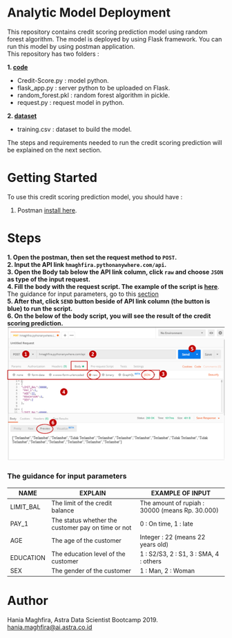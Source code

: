 # Analytic Model Deployment
This repository contains credit scoring prediction model using random forest algorithm. The model is deployed by using Flask framework. You can run this model by using postman application.<br>
This repository has two folders :<br>

**1. [code](https://github.com/hmaghfira/Analytic-Model-Deployment/tree/master/code)**
- Credit-Score.py : model python.
- flask_app.py : server python to be uploaded on Flask.
- random_forest.pkl : random forest algorithm in pickle.
- request.py : request model in python.<br>

**2. [dataset](https://github.com/hmaghfira/Analytic-Model-Deployment/tree/master/dataset)**
- training.csv : dataset to build the model.

The steps and requirements needed to run the credit scoring prediction will be explained on the next section.

# Getting Started 
To use this credit scoring prediction model, you should have :
1. Postman [install here](https://www.getpostman.com/).

# Steps
**1. Open the postman, then set the request method to ``POST``.**<br>
**2. Input the API link ``hmaghfira.pythonanywhere.com/api``.**<br>
**3. Open the Body tab below the API link column, click ``raw`` and choose ``JSON`` as type of the input request.**<br>
**4. Fill the body with the request script. The example of the script is [here](https://github.com/hmaghfira/Analytic-Model-Deployment/blob/master/postman%20request.txt)**. The guidance for input parameters, go to this [section](#the-guidance-for-input-parameters)<br>
**5. After that, click ``SEND`` button beside of API link column (the button is blue) to run the script.**<br>
**6. On the below of the body script, you will see the result of the credit scoring prediction.**
![](img/postman.png)

### The guidance for input parameters<br>

|NAME|EXPLAIN|EXAMPLE OF INPUT|
|---|---|---|
|LIMIT_BAL|The limit of the credit balance|The amount of rupiah : 30000 (means Rp. 30.000)|
|PAY_1|The status whether the customer pay on time or not| 0 : On time, 1 : late|
|AGE|The age of the customer|Integer : 22 (means 22 years old)|
|EDUCATION|The education level of the customer| 1 : S2/S3, 2 : S1, 3 : SMA, 4 : others|
|SEX|The gender of the customer|1 : Man, 2 : Woman|

# Author
Hania Maghfira, Astra Data Scientist Bootcamp 2019.<br>
hania.maghfira@ai.astra.co.id
